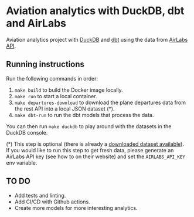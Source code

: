 # Aviation analytics with DuckDB, dbt and AirLabs
Aviation analytics project with [DuckDB](https://duckdb.org/) and [dbt](https://docs.getdbt.com/docs/introduction) using the data from [AirLabs API](https://airlabs.co).

## Running instructions
Run the following commands in order:
1. `make build` to build the Docker image locally.
2. `make run` to start a local container.
3. `make departures-download` to download the plane departures data from the rest API into a local JSON dataset (*).
4. `make dbt-run` to run the dbt models that process the data.

You can then run `make duckdb` to play around with the datasets in the DuckDB console.

(*) This step is optional (there is already a [downloaded dataset available](data/departures_eze.json)).  
If you would like to run this step to get fresh data, please generate an AirLabs API key (see how to on their website) and set the `AIRLABS_API_KEY` env variable.

## TO DO
- Add tests and linting.
- Add CI/CD with Github actions.
- Create more models for more interesting analytics.
